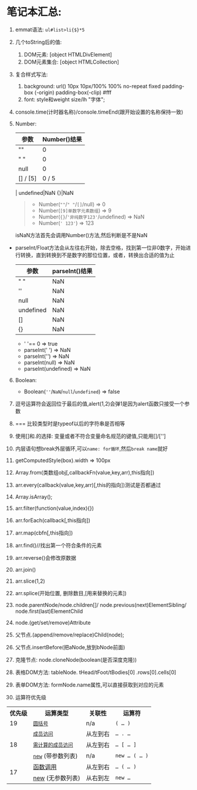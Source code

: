 # 笔记本汇总: 
1. emmat语法: `ul#list>li{$}*5`
2. 几个toString后的值: 
	1. DOM元素: [object HTMLDivElement]
	2. DOM元素集合: [object HTMLCollection]
3. 复合样式写法: 
	1. background: url() 10px 10px/100% 100% no-repeat fixed padding-box (-origin) padding-box(-clip) #fff
	2. font: style和weight size/lh "字体";
4. console.time(计时器名称)/console.timeEnd(跟开始设置的名称保持一致)
5. Number: 

	参数|Number()结果
		---|---
	"" |0
	 " "|0 
	 null |0 
	 [] / [5] | 0 / 5
	 |
	 undefined|NaN
	 {}|NaN
	 
	
	
	> 	- Number(`""`/`" "`/`[]`/null) => 0  
	>  	- Number(`[9]单数字元素数组`) => 9
	> 	- Number(`{}`/`'非纯数字123'`/undefined) => NaN
	> 	- Number(`' 123'`) => 123

	isNaN方法首先会调用Number()方法,然后判断是不是NaN
	
- parseInt/Float方法会从左往右开始，除去空格，找到第一位非0数字，开始进行转换，直到转换到不是数字的那位位置，或者，转换出合适的值为止
	
	参数|parseInt()结果
	---|---
	" "| NaN
	''|NaN
	null|NaN
	undefined|NaN
	[]|NaN
	{}|NaN
	
	- ' '== 0 => true
	- parseInt(' ') => NaN
	- parseInt('') => NaN
	- parseInt(null) => NaN
	- parseInt(undefined) => NaN

	
6. Boolean: 
	- Boolean(`''`/`NaN`/`null`/`undefined`) => false
	
	
7. 逗号运算符会返回位于最后的值,alert(1,2)会弹1是因为alert函数只接受一个参数
8. === 比较类型时是typeof以后的字符串是否相等
9. 使用[]和.的选择: 变量或者不符合变量命名规范的键值,只能用[]/['']
10. 内层语句想break外层循环,可以`name: for循环`,然后`break name`就好
11. getComputedStyle(box).width => 100px
12. Array.from(类数组obj[,callbackFn(value,key,arr),this指向])
13. arr.every(callback(value,key,arr)[,this的指向])测试是否都通过
14. Array.isArray();
15. arr.filter(function(value,index){})
16. arr.forEach(callback[,this指向])
17. arr.map(cbfn[,this指向])
18. arr.find()//找出第一个符合条件的元素
19. arr.reverse()会修改原数据
20. arr.join()
21. arr.slice(1,2)
22. arr.splice(开始位置, 删除数目,[用来替换的元素])
23. node.parentNode/node.children[]/
node.previous(next)ElementSibling/
node.first(last)ElementChild
24. node.(get/set/remove)Attribute
25. 父节点.(append/remove/replace)Child(node);
26. 父节点.insertBefore(把aNode,放到bNode前面)
27. 克隆节点: node.cloneNode(boolean(是否深度克隆))
28. 表格DOM方法: tableNode. tHead/tFoot/tBodies[0] .rows[0].cells[0]
29. 表单DOM方法: formNode.name属性,可以直接获取到对应的元素
30. 运算符优先级

 <table class="fullwidth-table">
 <tbody>
  <tr>
   <th>优先级</th>
   <th>运算类型</th>
   <th>关联性</th>
   <th>运算符</th>
  </tr>
  <tr>
   <td>19</td>
   <td><a href="/zh-CN/docs/Web/JavaScript/Reference/Operators/Grouping" title="圆括号运算符( )&nbsp;用来控制表达式中的运算优先级."><code>圆括号</code></a></td>
   <td>n/a</td>
   <td><code>( … )</code></td>
  </tr>
  <tr>
   <td rowspan="3">18</td>
   <td><a href="/zh-CN/docs/Web/JavaScript/Reference/Operators/Property_Accessors#点符号表示法" title="属性访问器提供了两种方式用于访问一个对象的属性，它们分别是点符号和括号。"><code>成员访问</code></a></td>
   <td>从左到右</td>
   <td><code>… . …</code></td>
  </tr>
  <tr>
   <td><a href="/zh-CN/docs/Web/JavaScript/Reference/Operators/Property_Accessors#括号表示法" title="属性访问器提供了两种方式用于访问一个对象的属性，它们分别是点符号和括号。"><code>需计算的成员访问</code></a></td>
   <td>从左到右</td>
   <td><code>… [ … ]</code></td>
  </tr>
  <tr>
   <td><a href="/zh-CN/docs/Web/JavaScript/Reference/Operators/new" title="new运算符的作用是创建一个对象实例。这个对象可以是用户自定义的，也可以是一些系统自带的带构造函数的对象。"><code>new</code></a> (带参数列表)</td>
   <td>n/a</td>
   <td><code>new … ( … )</code></td>
  </tr>
  <tr>
   <td rowspan="2">17</td>
   <td><a href="https://developer.mozilla.org/en-US/docs/Web/JavaScript/Guide/Functions" title="JavaScript/Reference/Operators/Special_Operators/function_call">函数调用</a></td>
   <td>从左到右</td>
   <td><code>… (&nbsp;<var>…&nbsp;</var>)</code></td>
  </tr>
  <tr>
   <td><a href="https://developer.mozilla.org/en-US/docs/Web/JavaScript/Reference/Operators/new" title="JavaScript/Reference/Operators/Special_Operators/new_Operator">new</a>&nbsp;(无参数列表)</td>
   <td>从右到左</td>
   <td><code>new …</code></td>
  </tr>
  
 </tbody>
</table>
	

